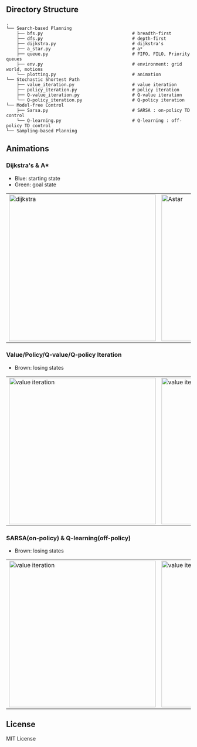 Directory Structure
------
    .
    └── Search-based Planning
        ├── bfs.py                                  # breadth-first
        ├── dfs.py                                  # depth-first
        ├── dijkstra.py                             # dijkstra's
        ├── a_star.py                               # a*
        ├── queue.py                                # FIFO, FILO, Priority queues
        ├── env.py                                  # environment: grid world, motions
        └── plotting.py                             # animation
    └── Stochastic Shortest Path
        ├── value_iteration.py                      # value iteration
        ├── policy_iteration.py                     # policy iteration
        ├── Q-value_iteration.py                    # Q-value iteration
        └── Q-policy_iteration.py                   # Q-policy iteration
    └── Model-free Control
        ├── Sarsa.py                                # SARSA : on-policy TD control
        └── Q-learning.py                           # Q-learning : off-policy TD control
    └── Sampling-based Planning

## Animations
### Dijkstra's & A*
* Blue: starting state
* Green: goal state

<div align=right>
<table>
  <tr>
    <td><img src="https://github.com/zhm-real/path-planning-algorithms/blob/master/Search-based%20Planning/gif/Dijkstra.gif" alt="dijkstra" width="400"/></a></td>
    <td><img src="https://github.com/zhm-real/path-planning-algorithms/blob/master/Search-based%20Planning/gif/Astar.gif" alt="Astar" width="400"/></a></td>
  </tr>
</table>
</div>

### Value/Policy/Q-value/Q-policy Iteration
* Brown: losing states
<div align=right>
<table>
  <tr>
    <td><img src="https://github.com/zhm-real/path-planning-algorithms/blob/master/Stochastic%20Shortest%20Path/gif/VI.gif" alt="value iteration" width="400"/></a></td>
    <td><img src="https://github.com/zhm-real/path-planning-algorithms/blob/master/Stochastic%20Shortest%20Path/gif/VI_E.gif" alt="value iteration" width="400"/></a></td>
  </tr>
</table>
</div>

### SARSA(on-policy) & Q-learning(off-policy)
* Brown: losing states
<div align=right>
<table>
  <tr>
    <td><img src="https://github.com/zhm-real/path-planning-algorithms/blob/master/Model-free%20Control/gif/SARSA.gif" alt="value iteration" width="400"/></a></td>
    <td><img src="https://github.com/zhm-real/path-planning-algorithms/blob/master/Model-free%20Control/gif/Qlearning.gif" alt="value iteration" width="400"/></a></td>
  </tr>
</table>
</div>

## License
MIT License
